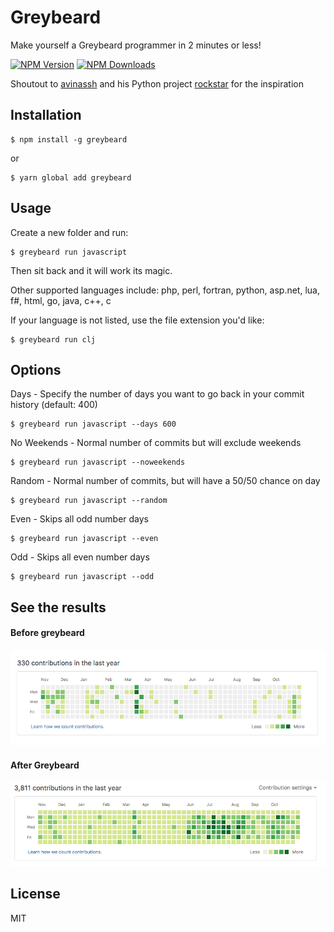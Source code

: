 # Greybeard
Make yourself a Greybeard programmer in 2 minutes or less!

[![NPM Version](http://img.shields.io/npm/v/greybeard.svg?style=flat)](https://www.npmjs.org/package/greybeard)
[![NPM Downloads](https://img.shields.io/npm/dm/greybeard.svg?style=flat)](https://www.npmjs.org/package/greybeard)

Shoutout to [avinassh](https://github.com/avinassh) and his Python project [rockstar](https://github.com/avinassh/rockstar) for the inspiration

## Installation

    $ npm install -g greybeard

or

    $ yarn global add greybeard

## Usage

Create a new folder and run:

    $ greybeard run javascript

Then sit back and it will work its magic. 

Other supported languages include: php, perl, fortran, python, asp.net, lua, f#, html, go, java, c++, c

If your language is not listed, use the file extension you'd like:

    $ greybeard run clj



## Options

  Days - Specify the number of days you want to go back in your commit history (default: 400)

    $ greybeard run javascript --days 600

  No Weekends - Normal number of commits but will exclude weekends

    $ greybeard run javascript --noweekends
 
  Random - Normal number of commits, but will have a 50/50 chance on day

    $ greybeard run javascript --random

  Even - Skips all odd number days

    $ greybeard run javascript --even

  Odd - Skips all even number days

    $ greybeard run javascript --odd


## See the results

#### Before greybeard
![Before Greybeard](./images/before_greybeard.png)

#### After Greybeard
![After Greybeard](./images/after_greybeard.png)


## License


MIT
